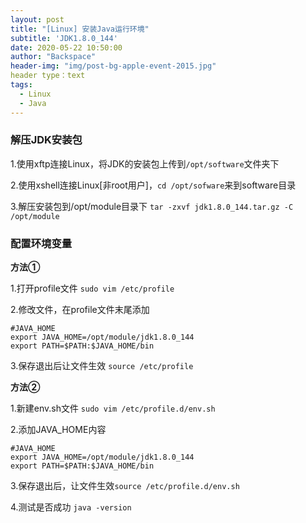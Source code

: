 ```yaml
---
layout: post
title: "[Linux] 安装Java运行环境"
subtitle: 'JDK1.8.0_144'
date: 2020-05-22 10:50:00
author: "Backspace"
header-img: "img/post-bg-apple-event-2015.jpg"
header type：text
tags:
  - Linux
  - Java
---
```



### 解压JDK安装包

1.使用xftp连接Linux，将JDK的安装包上传到`/opt/software`文件夹下

2.使用xshell连接Linux[非root用户]，`cd /opt/sofware`来到software目录

3.解压安装包到/opt/module目录下 `tar -zxvf jdk1.8.0_144.tar.gz -C /opt/module`

### 配置环境变量

**方法①**

1.打开profile文件 `sudo vim /etc/profile`

2.修改文件，在profile文件末尾添加

```shell
#JAVA_HOME
export JAVA_HOME=/opt/module/jdk1.8.0_144
export PATH=$PATH:$JAVA_HOME/bin
```

3.保存退出后让文件生效 `source /etc/profile`

**方法②**

1.新建env.sh文件 `sudo vim /etc/profile.d/env.sh`

2.添加JAVA_HOME内容

```shell
#JAVA_HOME
export JAVA_HOME=/opt/module/jdk1.8.0_144
export PATH=$PATH:$JAVA_HOME/bin
```

3.保存退出后，让文件生效`source /etc/profile.d/env.sh`

4.测试是否成功 `java -version`
